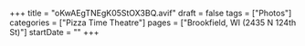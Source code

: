 +++
title = "oKwAEgTNEgK05StOX3BQ.avif"
draft = false
tags = ["Photos"]
categories = ["Pizza Time Theatre"]
pages = ["Brookfield, WI (2435 N 124th St)"]
startDate = ""
+++
